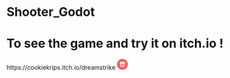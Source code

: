 # Shooter_Godot

<h1 style="width:500%;">To see the game and try it on itch.io !</h1>
https://cookiekrips.itch.io/dreamstrike
<img style="width:5%;" src="./svgviewer-output.svg" alt="" />

